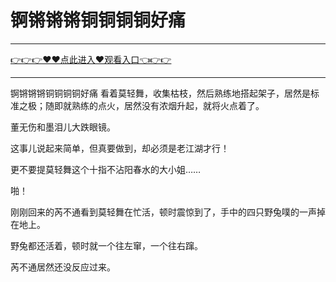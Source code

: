 # 锕锵锵锵铜铜铜铜好痛

<hr/> <a href="https://github.com/kiuhd/dfrw/issues/1">👉👉👉♥♥点此进入♥观看入口👈👉👉</a><hr/>

锕锵锵锵铜铜铜铜好痛
看着莫轻舞，收集枯枝，然后熟练地搭起架子，居然是标准之极；随即就熟练的点火，居然没有浓烟升起，就将火点着了。

董无伤和墨泪儿大跌眼镜。

这事儿说起来简单，但真要做到，却必须是老江湖才行！

更不要提莫轻舞这个十指不沾阳春水的大小姐……

啪！

刚刚回来的芮不通看到莫轻舞在忙活，顿时震惊到了，手中的四只野兔噗的一声掉在地上。

野兔都还活着，顿时就一个往左窜，一个往右蹿。

芮不通居然还没反应过来。
